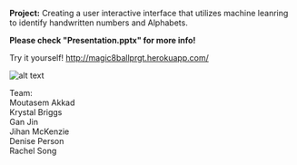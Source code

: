 
**Project:**
Creating a user interactive interface that utilizes machine leanring to identify handwritten numbers and Alphabets.  


**Please check "Presentation.pptx" for more info!**


Try it yourself! http://magic8ballprgt.herokuapp.com/




![alt text](https://miro.medium.com/max/3288/1*uAeANQIOQPqWZnnuH-VEyw.jpeg)


Team:  
Moutasem Akkad  
Krystal Briggs  
Gan Jin  
Jihan McKenzie  
Denise Person  
Rachel Song  






